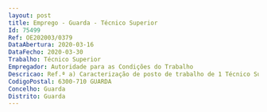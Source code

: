 ```yaml
--- 
layout: post
title: Emprego - Guarda - Técnico Superior
Id: 75499
Ref: OE202003/0379
DataAbertura: 2020-03-16
DataFecho: 2020-03-30
Trabalho: Técnico Superior
Empregador: Autoridade para as Condições do Trabalho
Descricao: Ref.ª a) Caracterização de posto de trabalho de 1 Técnico Superior  Verificação da legalidade e regularidade da instrução de processos de contraordenação, elaboração de propostas de decisão no âmbito do processo de contraordenação em matéria laboral, elaboração de informações e respostas a pedidos de informação, exposições e reclamações  atendimento e informação ao público  organização, elaboração e apresentação de ações de sensibilização, no âmbito das relações laborais e de SST, ao diferente público alvo da ACT.Licenciatura em Direito, Solicitadoria ou outra similarRequisitos preferenciais    Carta de Condução, válida, para a categoria de veículos ligeiros categoria BRef.ª b) Caracterização de posto de trabalho de 1 Técnico Superior  Elaborar e prestar apoio na elaboração de documentos de natureza técnica na área dos recursos humanos   Elaborar e prestar apoio na elaboração de informações, ofícios, comunicações internas e notificações  Pesquisar e manter compilação da legislação atualizada nas matérias de recursos humanos  Garantir o técnico administrativo necessário nos vários domínios de atuação do Centro Local. Poderá, ainda, ser afeto ao serviço informativo, quer presencial, telefónico e escrito. Prestará ainda ações de sensibilização no âmbito das relações laborais e de SST.Licenciatura em Secretariado, Gestão Administrativa, Marketing, Comunicação, Línguas, Português ou outra.Requisitos preferenciais    Carta de Condução, válida, para a categoria de veículos ligeiros categoria B
CodigoPostal: 6300-710 GUARDA
Concelho: Guarda
Distrito: Guarda
--- 
```

